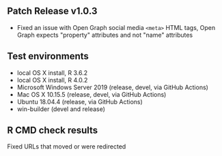 ## Patch Release v1.0.3

- Fixed an issue with Open Graph social media `<meta>` HTML tags,
  Open Graph expects "property" attributes and not "name" attributes

## Test environments

* local OS X install, R 3.6.2
* local OS X install, R 4.0.2
* Microsoft Windows Server 2019 (release, devel, via GitHub Actions)
* Mac OS X 10.15.5 (release, devel, via GitHub Actions)
* Ubuntu 18.04.4 (release, via GitHub Actions)
* win-builder (devel and release)

## R CMD check results

Fixed URLs that moved or were redirected
